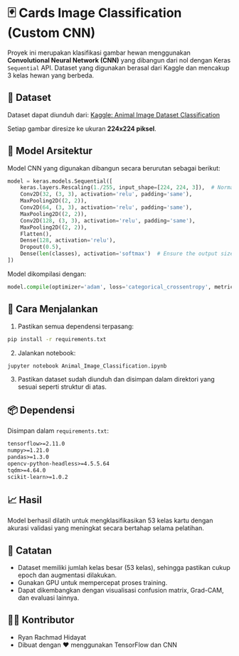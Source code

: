 
# 🃏 Cards Image Classification (Custom CNN)

Proyek ini merupakan klasifikasi gambar hewan menggunakan **Convolutional Neural Network (CNN)** yang dibangun dari nol dengan Keras `Sequential` API. Dataset yang digunakan berasal dari Kaggle dan mencakup 3 kelas hewan yang berbeda.

## 📁 Dataset
Dataset dapat diunduh dari:
[Kaggle: Animal Image Dataset Classification](https://www.kaggle.com/datasets/borhanitrash/animal-image-classification-dataset)

Setiap gambar diresize ke ukuran **224x224 piksel**.

## 🧠 Model Arsitektur

Model CNN yang digunakan dibangun secara berurutan sebagai berikut:

```python
model = keras.models.Sequential([
    keras.layers.Rescaling(1./255, input_shape=[224, 224, 3]),  # Normalization
    Conv2D(32, (3, 3), activation='relu', padding='same'),
    MaxPooling2D((2, 2)),
    Conv2D(64, (3, 3), activation='relu', padding='same'),
    MaxPooling2D((2, 2)),
    Conv2D(128, (3, 3), activation='relu', padding='same'),
    MaxPooling2D((2, 2)),
    Flatten(),
    Dense(128, activation='relu'),
    Dropout(0.5),
    Dense(len(classes), activation='softmax')  # Ensure the output size matches the number of classes
])
```

Model dikompilasi dengan:

```python
model.compile(optimizer='adam', loss='categorical_crossentropy', metrics=['accuracy'])
```

## 🚀 Cara Menjalankan

1. Pastikan semua dependensi terpasang:

```bash
pip install -r requirements.txt
```

2. Jalankan notebook:

```bash
jupyter notebook Animal_Image_Classification.ipynb
```

3. Pastikan dataset sudah diunduh dan disimpan dalam direktori yang sesuai seperti struktur di atas.

## 📦 Dependensi

Disimpan dalam `requirements.txt`:

```txt
tensorflow>=2.11.0
numpy>=1.21.0
pandas>=1.3.0
opencv-python-headless>=4.5.5.64
tqdm>=4.64.0
scikit-learn>=1.0.2
```

## 📈 Hasil

Model berhasil dilatih untuk mengklasifikasikan 53 kelas kartu dengan akurasi validasi yang meningkat secara bertahap selama pelatihan.

## 📌 Catatan

- Dataset memiliki jumlah kelas besar (53 kelas), sehingga pastikan cukup epoch dan augmentasi dilakukan.
- Gunakan GPU untuk mempercepat proses training.
- Dapat dikembangkan dengan visualisasi confusion matrix, Grad-CAM, dan evaluasi lainnya.

## 🧑‍💻 Kontributor
- Ryan Rachmad Hidayat  
- Dibuat dengan ❤️ menggunakan TensorFlow dan CNN

